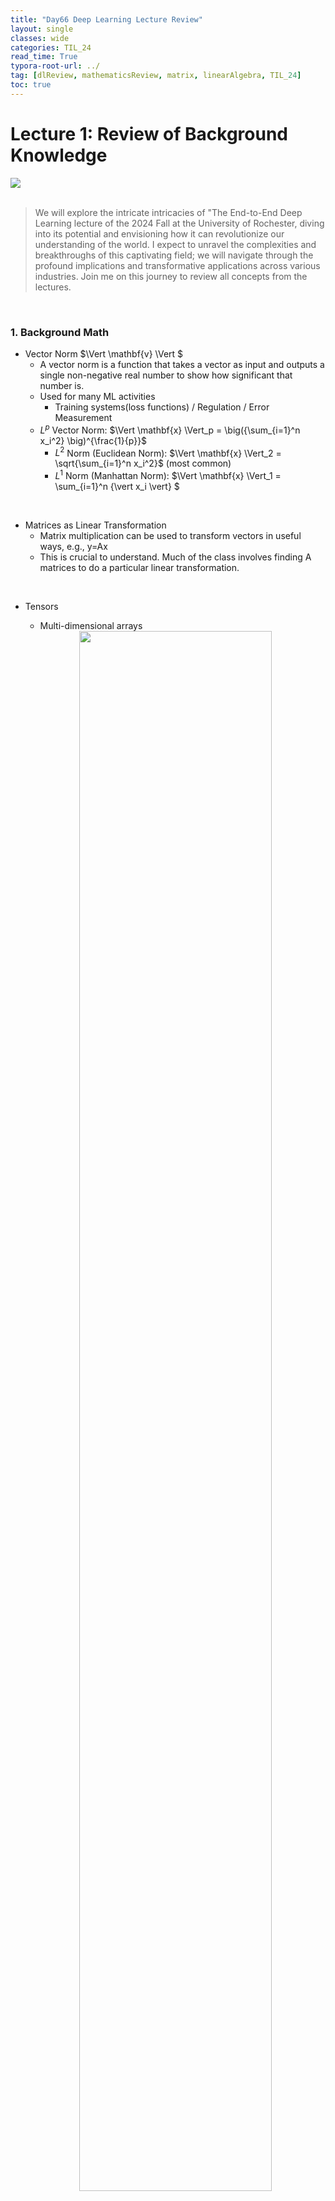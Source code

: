 ```yaml
---
title: "Day66 Deep Learning Lecture Review"
layout: single
classes: wide
categories: TIL_24
read_time: True
typora-root-url: ../
tag: [dlReview, mathematicsReview, matrix, linearAlgebra, TIL_24]
toc: true 
---
```


# Lecture 1: Review of Background Knowledge

<img src="/blog/images/2024-09-03-TIL24_Day66_DL/C0250DA4-3C36-45E5-BA8E-A60FEA5E2233.jpeg"><br><br>

> We will explore the intricate intricacies of "The End-to-End Deep Learning lecture of the 2024 Fall at the University of Rochester, diving into its potential and envisioning how it can revolutionize our understanding of the world. I expect to unravel the complexities and breakthroughs of this captivating field; we will navigate through the profound implications and transformative applications across various industries. Join me on this journey to review all concepts from the lectures.

<br>

### 1. Background Math

- Vector Norm $\Vert \mathbf{v} \Vert $
  - A vector norm is a function that takes a vector as input and outputs a single non-negative real number to show how significant that number is.
  - Used for many ML activities
    - Training systems(loss functions) / Regulation / Error Measurement
  - $L^p$ Vector Norm:  $\Vert \mathbf{x} \Vert_p = \big({\sum_{i=1}^n x_i^2} \big)^{\frac{1}{p}}$
    - $L^2$ Norm (Euclidean Norm):  $\Vert \mathbf{x} \Vert_2 = \sqrt{\sum_{i=1}^n x_i^2}$ (most common)
    - $L^1$ Norm (Manhattan Norm):  $\Vert \mathbf{x} \Vert_1 = \sum_{i=1}^n {\vert x_i \vert} $

<br>

* Matrices as Linear Transformation
  * Matrix multiplication can be used to transform vectors in useful ways, e.g., $\text{y=Ax}$
  * This is crucial to understand. Much of the class involves finding $\text{A}$ matrices to do a particular linear transformation.

<br>

* Tensors

  * Multi-dimensional arrays

  <center>
    <img src="/blog/images/2024-09-03-TIL24_Day66_DL/image-20240904150915892.png" width="80%"><br><br>
  </center>
  
  * Color images are typically stored as $n \times m \times 3$ tensors (arrays) - Red, Green, and Blue brightness values. 

<br>

* Exponential Function exp(x)

  * $e^x = \exp(x)$

  <center>
    <img src="/blog/images/2024-09-03-TIL24_Day66_DL/image-20240904152926650.png" width="70%"><br><br>
  </center>
  
  

  * The exponential function $\exp(x)$ is defined as the power to which the number $e$ (approximately 2.71828, and known as Euler's number) must be raised to yield $x$. Thus, $e^x = \exp(x)$.

  * Differentiability and Continuity:

    * Continuous and differentiable across the entire real line.
       - The derivative of $\exp(x)$ is $\exp(x)$ itself, which is a unique property and makes it extremely useful in differential equations and calculus.
       - $K(x_i, x_j) = \exp\left(-\frac{\|x_i - x_j\|^2}{2\sigma^2}\right)$ <br>

    

<br>

- Multivariate Gaussian / Normal Distribution
  - $m$ \indicates the mean of the $d$ -dimensional Gaussian}
  - $\Sigma$ indicates the covariance matrix
    - $f(\mathbf{x}) = \frac{1}{\sqrt{(2 \pi)^d \vert \Sigma \vert}} \exp\left(-\frac{1}{2} (\mathbf{x} - \mathbf{m})^T \Sigma^{-1} (\mathbf{x} - \mathbf{m})\right)$

<br>

- Vectorization for Making Code Fast
  - Avoid for-loops if possible
  - Try to directly implement algorithms using matrix and vector operations
  - Parallelization is always important

<br><br>

### 2. Supervised Machine Learning

- After seeing a bunch of examples (Input space- $\mathbf x$, Output Space-y), pick a mapping $F:\mathbf x \rightarrow y$ that accurately replicates the input-output pattern of examples.
  - With continous values $\rightarrow$ Regression
  - Predicting class labels $\rightarrow$ classifier

<br>

- How well does the model $F$ work after training? 
  - Evaluate $F$ on the test data to get the generalized results

<br>

- Error for Regression(predicting continuous variables)
  - Error measures to use when trying to predict real values instead of discrete values used in classification
  - Mean Squared Error is the most common one
    - $MSE = \frac{1}{N} \sum^N_{i=1} \Vert F(\mathbf X_i) - \mathbf y_i \Vert ^2 _2 $ <br>

<br>

- Discrete Outout Space
  - With a discrete output space $\rightarrow$ classifiers
    - class $\rightarrow $ labels or categories 
    - Nominal variables

<br>

- Classification Error and Accuracy (Predicting discrete variables )
  - Accuracy = Total Correct / Total 
  - Error Rate = 1-accuracy
  - For class imbalanced datasets, often deed to compute per-class accuracy statistics

<br>

- Overfitting and Underfitting
  - Overfit: if the training perforance is much greater than the testing performance
  - Underfit: if the model isn't powerful enough to derive the input-output relationship
  - Regularization: mtethods for reducing overfitting

<br>

- Quantity of Data
  - More labeled data, better model we can settle

<br>

- Data Augmentation
  - Free way to get "more" data
  - Random crops, rotations, flips, noise injection, color modifications and many others

<br><br>

### 3. Reveiw of Multi-Layer Perceptron

- The Artificial Neuron
  - $y=f \big( \mathbf{w}^T \mathbf{x} + b \big)$
  - Can use it for classification or regression tasks
  - Activation function needs to be chosen for the task
    - It constrains the output range

<center>
  <img src="/blog/images/2024-09-03-TIL24_Day66_DL/image-20240904183022116.png" width="70%"><br><br>
</center>



<br>

- Some common Activation Functions

<center>
  <img src="/blog/images/2024-09-03-TIL24_Day66_DL/image-20240904183202189.png" width="70%"><br><br>
</center>



- Logistic Sigmoid Activation Function (most common)

  - Forces output to be between 0 and 1
  - Used for classification

- Hyperbolic Tangent Activation Function (most common)

  -  Forces output to be between -1 and 1

- Rectified Linear Activation Function

  - Output between 0 and postiive infinity

  

<center>
  <img src="/blog/images/2024-09-03-TIL24_Day66_DL/image-20240904183437751.png" width="70%"><br><br>
</center>



- MLP
  - Each layer of units  $\rightarrow$   matrix multiplication
  - Unit's weights  $\rightarrow$  a row of a weight matrix

<br>

- Why Activation Functions?
  - Without activation functions, will not get anny additional non-linearity in a MLP
    - Two linear layers can just be combined into one.



<center>
  <img src="/blog/images/2024-09-03-TIL24_Day66_DL/image-20240904184821517.png" width="70%"><br><br>
</center>



- Model Capacity for Parametric Models
  - Model capacity ( $\approx$ number of parameters)
    - Greater model capacity $\approx$ more parameters in the model
    - Bigger capacity $\rightarrow$ need more training data to train the model to avoid <u>overfitting</u>
    - Low capacity $\rightarrow$ <u>under-fit</u> the training data significantly
  - In a Neural Netrowors: More neurons = more capacity
    - Linear classifier $\rightarrow$ low capacity
    - Deep neural network $\rightarrow$ lot of capacity

<br>

- How to find Parameters $\mathbf w$ (weights) and $b$ (bias)

  - Training : to identify <u>good values for $\mathbf w$ and $b$</u>
  - Fitting: for parametric models like neural networks

  - Adjust the result with <u>a loss function</u>

<br>

- Loss Function (Cost Function, Error Function)
  - Aim to <u>minimize the loss function on the training data</u> (lower training loss)
    - Depends on what is the type of the model - regressions vs. classification

<br>

- Optimization Loss Landscape
  - Find the global minima

<br>

- Weight Initialization
  - Random initialization: All units all initialized from some random distribution
    - Optimal distribution varies depending on activation function
    - Poor initialization will impact trining greatly
  - Transfer initialization: Take weights from another neural network trained on similar inputs from a large dataset. 

<br>

- Bias Initialization
  - Hidden layer bias is typcally initialized to Zero
  - Output layer bais can be initialized from data for regression set it to the mean of the output vectors in training data $\rightarrow$ reduces "hockey Stick" loss curve

<br>

- Activation Functions & Loss Functions
  - Activation functions define the outputs of the unit
  - <u>Output layer activation functions & loss functions : closely related</u>
    - Linear activation function for the out put is typically paired most often with:
      - L2 Loss
      - Huber Loss
    - Logistic Sigmoid function for output is typically paired with:
      - Binary cross-entropy loss (BCE Loss)
    - Softmax for mutually exclusive classifcation
      - Cross-entropy loss

<br>

- Gradient Descent

  - First-order iterative optimization algorithm for <u>finding a local minimum of a fucntion</u>
  - For finding the local maximum of a function $\rightarrow$ gradient ascent
  - A procedure for minimizing a loss function to find the network's parameters
  - Compute **partial derivates** of the loss function with repsect to network parameters to give us the slope that telss us what direction to change each parameter get closer to the minima
  - $w \leftarrow w - \eta \frac{\partial \text{Loss}}{\partial w}$
    - $\eta$ is the learning rate
  

<br>

- Backpropagation: Gradient descent for Multi Layer Networks
  - Use gradient descent to change the parameters $\mathbf w$ to reduce the loss

<br>

- Epochs & Loss Curves
  - Gradient descent makes small changes to parameters to improve loss
    - Many small changes are needed
  - Epoch: An entire gradient descent pass through the whole training dataset
  - Train loss should go down as a function of epochs

<br>

- When should we update Parameters?

  - SGD: Compute update individually for each the N training instances (N updates in an epoch)

  - Full Gradient Descent: Update after seeing all the instances in the training set (1 update of in an epoch)

  - <u>Mini Batch Gradient Descent</u>: for deep learning

    - Update N / M times, where M is the batch size

    ![image-20240904192239173](/images/2024-09-03-TIL24_Day66_DL/image-20240904192239173.png)

    



